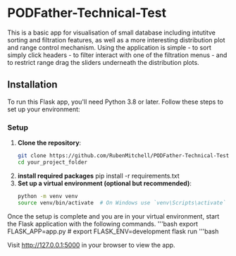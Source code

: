 # PODFather-Technical-Test

This is a basic app for visualisation of small database including intutitve sorting and filtration features, as well as a more interesting distribution plot and range control mechanism. Using the application  is simple - to sort simply click headers - to filter interact with one of the filtration menus - and to restrict range drag the sliders underneath the distribution plots. 

## Installation
To run this Flask app, you'll need Python 3.8 or later. Follow these steps to set up your environment:

### Setup
1. **Clone the repository**:
   ```bash
   git clone https://github.com/RubenMitchell/PODFather-Technical-Test.git
   cd your_project_folder
2. **install required packages**
   pip install -r requirements.txt
3. **Set up a virtual environment (optional but recommended)**:
   ```bash
   python -m venv venv
   source venv/bin/activate  # On Windows use `venv\Scripts\activate`

Once the setup is complete and you are in your virtual environment, start the Flask application with the following commands.
'''bash
export FLASK_APP=app.py  # 
export FLASK_ENV=development
flask run
'''bash

Visit http://127.0.0.1:5000 in your browser to view the app.

###

